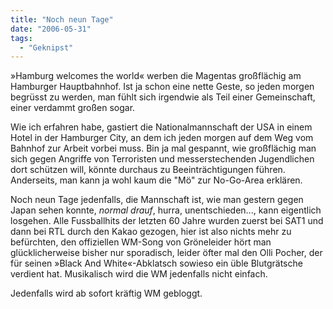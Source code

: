 ```yaml
---
title: "Noch neun Tage"
date: "2006-05-31"
tags:
  - "Geknipst"
---
```


»Hamburg welcomes the world« werben die Magentas großflächig am Hamburger Hauptbahnhof. Ist ja schon eine nette Geste, so jeden morgen begrüsst zu werden, man fühlt sich irgendwie als Teil einer Gemeinschaft, einer verdammt großen sogar.

Wie ich erfahren habe, gastiert die Nationalmannschaft der USA in einem Hotel in der Hamburger City, an dem ich jeden morgen auf dem Weg vom Bahnhof zur Arbeit vorbei muss. Bin ja mal gespannt, wie großflächig man sich gegen Angriffe von Terroristen und messerstechenden Jugendlichen dort schützen will, könnte durchaus zu Beeinträchtigungen führen. Anderseits, man kann ja wohl kaum die "Mö" zur No-Go-Area erklären.

Noch neun Tage jedenfalls, die Mannschaft ist, wie man gestern gegen Japan sehen konnte, _normal drauf_, hurra, unentschieden..., kann eigentlich losgehen. Alle Fussballhits der letzten 60 Jahre wurden zuerst bei SAT1 und dann bei RTL durch den Kakao gezogen, hier ist also nichts mehr zu befürchten, den offiziellen WM-Song von Gröneleider hört man glücklicherweise bisher nur sporadisch, leider öfter mal den Olli Pocher, der für seinen »Black And White«-Abklatsch sowieso ein üble Blutgrätsche verdient hat. Musikalisch wird die WM jedenfalls nicht einfach.

Jedenfalls wird ab sofort kräftig WM gebloggt.
